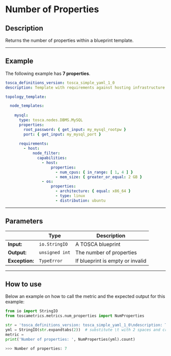 # Number of Properties

## Description

Returns the number of properties within a blueprint template. 

---


## Example
The following example has **7 properties**.

``` yaml
tosca_definitions_version: tosca_simple_yaml_1_0
description: Template with requirements against hosting infrastructure.

topology_template:

  node_templates:
     
    mysql:
      type: tosca.nodes.DBMS.MySQL
      properties:
        root_password: { get_input: my_mysql_rootpw }
        port: { get_input: my_mysql_port }
        
      requirements:
        - host:
            node_filter:
              capabilities:
                - host:
                    properties:
                      - num_cpus: { in_range: [ 1, 4 ] }
                      - mem_size: { greater_or_equal: 2 GB }
                - os:
                    properties:
                      - architecture: { equal: x86_64 }
                      - type: linux
                      - distribution: ubuntu
```

---

## Parameters


|   | **Type** | **Description** |
|---|---|---|
**Input:**| `io.StringIO`| A TOSCA blueprint|
**Output:**| `unsigned int`| The number of properties |
**Exception:**| `TypeError`| If blueprint is empty or invalid|

---

## How to use


Below an example on how to call the metric and the expected output for this example:

```python
from io import StringIO
from toscametrics.metrics.num_properties import NumProperties

str = 'tosca_definitions_version: tosca_simple_yaml_1_0\ndescription: Template with requirements against hosting infrastructure.\n\ntopology_template:\n  inputs:\n    # omitted here for brevity\n\n  node_templates:\n     \n    mysql:\n      type: tosca.nodes.DBMS.MySQL\n      properties:\n        root_password: { get_input: my_mysql_rootpw }\n        port: { get_input: my_mysql_port }\n        \n      requirements:\n        - host:\n            node_filter:\n              capabilities:\n                - host:\n                    properties:\n                      - num_cpus: { in_range: [ 1, 4 ] }\n                      - mem_size: { greater_or_equal: 2 GB }\n                - os:\n                    properties:\n                      - architecture: { equal: x86_64 }\n                      - type: linux\n                      - distribution: ubuntu'
yml = StringIO(str.expandtabs(2))  # substitute \t with 2 spaces and create the StringIO object
metric = 
print('Number of properties: ', NumProperties(yml).count)

>>> Number of properties: 7
```